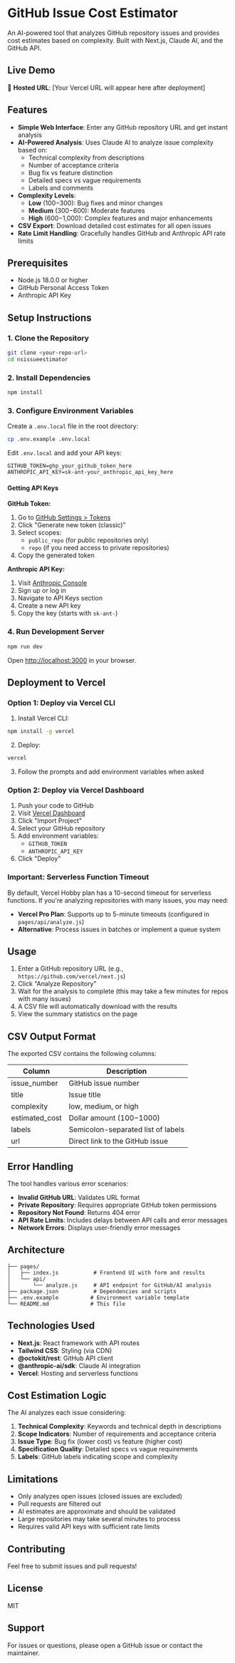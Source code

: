 # GitHub Issue Cost Estimator

An AI-powered tool that analyzes GitHub repository issues and provides cost estimates based on complexity. Built with Next.js, Claude AI, and the GitHub API.

## Live Demo

🚀 **Hosted URL**: [Your Vercel URL will appear here after deployment]

## Features

- **Simple Web Interface**: Enter any GitHub repository URL and get instant analysis
- **AI-Powered Analysis**: Uses Claude AI to analyze issue complexity based on:
  - Technical complexity from descriptions
  - Number of acceptance criteria
  - Bug fix vs feature distinction
  - Detailed specs vs vague requirements
  - Labels and comments
- **Complexity Levels**:
  - **Low** ($100-$300): Bug fixes and minor changes
  - **Medium** ($300-$600): Moderate features
  - **High** ($600-$1,000): Complex features and major enhancements
- **CSV Export**: Download detailed cost estimates for all open issues
- **Rate Limit Handling**: Gracefully handles GitHub and Anthropic API rate limits

## Prerequisites

- Node.js 18.0.0 or higher
- GitHub Personal Access Token
- Anthropic API Key

## Setup Instructions

### 1. Clone the Repository

```bash
git clone <your-repo-url>
cd nsissueestimator
```

### 2. Install Dependencies

```bash
npm install
```

### 3. Configure Environment Variables

Create a `.env.local` file in the root directory:

```bash
cp .env.example .env.local
```

Edit `.env.local` and add your API keys:

```env
GITHUB_TOKEN=ghp_your_github_token_here
ANTHROPIC_API_KEY=sk-ant-your_anthropic_api_key_here
```

#### Getting API Keys

**GitHub Token:**
1. Go to [GitHub Settings > Tokens](https://github.com/settings/tokens)
2. Click "Generate new token (classic)"
3. Select scopes:
   - `public_repo` (for public repositories only)
   - `repo` (if you need access to private repositories)
4. Copy the generated token

**Anthropic API Key:**
1. Visit [Anthropic Console](https://console.anthropic.com/)
2. Sign up or log in
3. Navigate to API Keys section
4. Create a new API key
5. Copy the key (starts with `sk-ant-`)

### 4. Run Development Server

```bash
npm run dev
```

Open [http://localhost:3000](http://localhost:3000) in your browser.

## Deployment to Vercel

### Option 1: Deploy via Vercel CLI

1. Install Vercel CLI:
```bash
npm install -g vercel
```

2. Deploy:
```bash
vercel
```

3. Follow the prompts and add environment variables when asked

### Option 2: Deploy via Vercel Dashboard

1. Push your code to GitHub
2. Visit [Vercel Dashboard](https://vercel.com/dashboard)
3. Click "Import Project"
4. Select your GitHub repository
5. Add environment variables:
   - `GITHUB_TOKEN`
   - `ANTHROPIC_API_KEY`
6. Click "Deploy"

### Important: Serverless Function Timeout

By default, Vercel Hobby plan has a 10-second timeout for serverless functions. If you're analyzing repositories with many issues, you may need:

- **Vercel Pro Plan**: Supports up to 5-minute timeouts (configured in `pages/api/analyze.js`)
- **Alternative**: Process issues in batches or implement a queue system

## Usage

1. Enter a GitHub repository URL (e.g., `https://github.com/vercel/next.js`)
2. Click "Analyze Repository"
3. Wait for the analysis to complete (this may take a few minutes for repos with many issues)
4. A CSV file will automatically download with the results
5. View the summary statistics on the page

## CSV Output Format

The exported CSV contains the following columns:

| Column | Description |
|--------|-------------|
| issue_number | GitHub issue number |
| title | Issue title |
| complexity | low, medium, or high |
| estimated_cost | Dollar amount ($100-$1000) |
| labels | Semicolon-separated list of labels |
| url | Direct link to the GitHub issue |

## Error Handling

The tool handles various error scenarios:

- **Invalid GitHub URL**: Validates URL format
- **Private Repository**: Requires appropriate GitHub token permissions
- **Repository Not Found**: Returns 404 error
- **API Rate Limits**: Includes delays between API calls and error messages
- **Network Errors**: Displays user-friendly error messages

## Architecture

```
├── pages/
│   ├── index.js           # Frontend UI with form and results
│   └── api/
│       └── analyze.js     # API endpoint for GitHub/AI analysis
├── package.json           # Dependencies and scripts
├── .env.example          # Environment variable template
└── README.md             # This file
```

## Technologies Used

- **Next.js**: React framework with API routes
- **Tailwind CSS**: Styling (via CDN)
- **@octokit/rest**: GitHub API client
- **@anthropic-ai/sdk**: Claude AI integration
- **Vercel**: Hosting and serverless functions

## Cost Estimation Logic

The AI analyzes each issue considering:

1. **Technical Complexity**: Keywords and technical depth in descriptions
2. **Scope Indicators**: Number of requirements and acceptance criteria
3. **Issue Type**: Bug fix (lower cost) vs feature (higher cost)
4. **Specification Quality**: Detailed specs vs vague requirements
5. **Labels**: GitHub labels indicating scope and complexity

## Limitations

- Only analyzes open issues (closed issues are excluded)
- Pull requests are filtered out
- AI estimates are approximate and should be validated
- Large repositories may take several minutes to process
- Requires valid API keys with sufficient rate limits

## Contributing

Feel free to submit issues and pull requests!

## License

MIT

## Support

For issues or questions, please open a GitHub issue or contact the maintainer.

